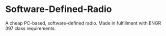 # Software-Defined-Radio
A cheap PC-based, software-defined radio. Made in fulfillment with ENGR 397 class requirements.

